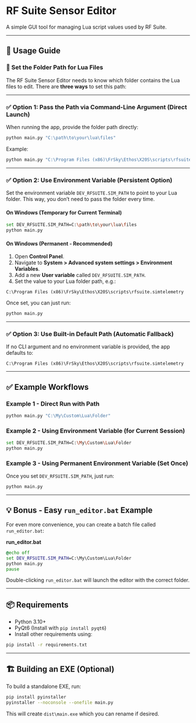 
# RF Suite Sensor Editor

A simple GUI tool for managing Lua script values used by RF Suite.

---

## 🚀 Usage Guide

### 📂 Set the Folder Path for Lua Files

The RF Suite Sensor Editor needs to know which folder contains the Lua files to edit. There are **three ways** to set this path:

---

### ✅ Option 1: Pass the Path via Command-Line Argument (Direct Launch)

When running the app, provide the folder path directly:

```bash
python main.py "C:\path\to\your\lua\files"
```

Example:
```bash
python main.py "C:\Program Files (x86)\FrSky\Ethos\X20S\scripts\rfsuite.simtelemetry"
```

---

### ✅ Option 2: Use Environment Variable (Persistent Option)

Set the environment variable `DEV_RFSUITE.SIM_PATH` to point to your Lua folder. This way, you don’t need to pass the folder every time.

#### On Windows (Temporary for Current Terminal)

```bash
set DEV_RFSUITE.SIM_PATH=C:\path\to\your\lua\files
python main.py
```

#### On Windows (Permanent - Recommended)

1. Open **Control Panel**.
2. Navigate to **System > Advanced system settings > Environment Variables**.
3. Add a new **User variable** called `DEV_RFSUITE.SIM_PATH`.
4. Set the value to your Lua folder path, e.g.:
```
C:\Program Files (x86)\FrSky\Ethos\X20S\scripts\rfsuite.simtelemetry
```

Once set, you can just run:

```bash
python main.py
```

---

### ✅ Option 3: Use Built-in Default Path (Automatic Fallback)

If no CLI argument and no environment variable is provided, the app defaults to:
```
C:\Program Files (x86)\FrSky\Ethos\X20S\scripts\rfsuite.simtelemetry
```

---

## ✅ Example Workflows

### Example 1 - Direct Run with Path
```bash
python main.py "C:\My\Custom\Lua\Folder"
```

### Example 2 - Using Environment Variable (for Current Session)
```bash
set DEV_RFSUITE.SIM_PATH=C:\My\Custom\Lua\Folder
python main.py
```

### Example 3 - Using Permanent Environment Variable (Set Once)
Once you set `DEV_RFSUITE.SIM_PATH`, just run:
```bash
python main.py
```

---

## 💡 Bonus - Easy `run_editor.bat` Example

For even more convenience, you can create a batch file called `run_editor.bat`:

**run_editor.bat**
```bat
@echo off
set DEV_RFSUITE.SIM_PATH=C:\My\Custom\Lua\Folder
python main.py
pause
```

Double-clicking `run_editor.bat` will launch the editor with the correct folder.

---

## 📦 Requirements

- Python 3.10+
- PyQt6 (Install with `pip install pyqt6`)
- Install other requirements using:
```bash
pip install -r requirements.txt
```

---

## 🏗️ Building an EXE (Optional)

To build a standalone EXE, run:
```bash
pip install pyinstaller
pyinstaller --noconsole --onefile main.py
```
This will create `dist\main.exe` which you can rename if desired.


